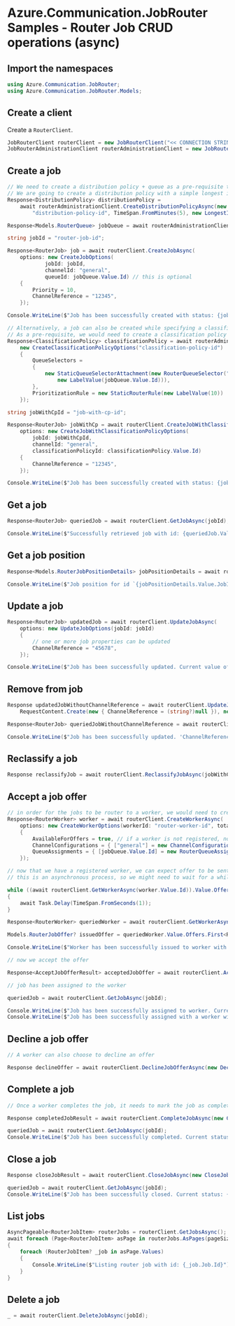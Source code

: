 # Azure.Communication.JobRouter Samples - Router Job CRUD operations (async)

## Import the namespaces

```C# Snippet:Azure_Communication_JobRouter_Tests_Samples_UsingStatements
using Azure.Communication.JobRouter;
using Azure.Communication.JobRouter.Models;
```

## Create a client

Create a `RouterClient`.

```C# Snippet:Azure_Communication_JobRouter_Tests_Samples_CreateClient
JobRouterClient routerClient = new JobRouterClient("<< CONNECTION STRING >>");
JobRouterAdministrationClient routerAdministrationClient = new JobRouterAdministrationClient("<< CONNECTION STRING >>");
```

## Create a job

```C# Snippet:Azure_Communication_JobRouter_Tests_Samples_Crud_CreateRouterJob_Async
// We need to create a distribution policy + queue as a pre-requisite to start creating job
// We are going to create a distribution policy with a simple longest idle distribution mode
Response<DistributionPolicy> distributionPolicy =
    await routerAdministrationClient.CreateDistributionPolicyAsync(new CreateDistributionPolicyOptions(
        "distribution-policy-id", TimeSpan.FromMinutes(5), new LongestIdleMode()));

Response<Models.RouterQueue> jobQueue = await routerAdministrationClient.CreateQueueAsync(new CreateQueueOptions("job-queue-id", distributionPolicy.Value.Id));

string jobId = "router-job-id";

Response<RouterJob> job = await routerClient.CreateJobAsync(
    options: new CreateJobOptions(
            jobId: jobId,
            channelId: "general",
            queueId: jobQueue.Value.Id) // this is optional
    {
        Priority = 10,
        ChannelReference = "12345",
    });

Console.WriteLine($"Job has been successfully created with status: {job.Value.Status}"); // "Queued"

// Alternatively, a job can also be created while specifying a classification policy
// As a pre-requisite, we would need to create a classification policy first
Response<ClassificationPolicy> classificationPolicy = await routerAdministrationClient.CreateClassificationPolicyAsync(
    new CreateClassificationPolicyOptions("classification-policy-id")
    {
        QueueSelectors =
        {
            new StaticQueueSelectorAttachment(new RouterQueueSelector("Id", LabelOperator.Equal,
                new LabelValue(jobQueue.Value.Id))),
        },
        PrioritizationRule = new StaticRouterRule(new LabelValue(10))
    });

string jobWithCpId = "job-with-cp-id";

Response<RouterJob> jobWithCp = await routerClient.CreateJobWithClassificationPolicyAsync(
    options: new CreateJobWithClassificationPolicyOptions(
        jobId: jobWithCpId,
        channelId: "general",
        classificationPolicyId: classificationPolicy.Value.Id)
    {
        ChannelReference = "12345",
    });

Console.WriteLine($"Job has been successfully created with status: {jobWithCp.Value.Status}"); // "PendingClassification"
```

## Get a job

```C# Snippet:Azure_Communication_JobRouter_Tests_Samples_Crud_GetRouterJob_Async
Response<RouterJob> queriedJob = await routerClient.GetJobAsync(jobId);

Console.WriteLine($"Successfully retrieved job with id: {queriedJob.Value.Id}"); // "router-job-id"
```

## Get a job position

```C# Snippet:Azure_Communication_JobRouter_Tests_Samples_Crud_GetRouterJobPosition_Async
Response<Models.RouterJobPositionDetails> jobPositionDetails = await routerClient.GetQueuePositionAsync(jobId);

Console.WriteLine($"Job position for id `{jobPositionDetails.Value.JobId}` successfully retrieved. JobPosition: {jobPositionDetails.Value.Position}");
```

## Update a job

```C# Snippet:Azure_Communication_JobRouter_Tests_Samples_Crud_UpdateRouterJob_Async
Response<RouterJob> updatedJob = await routerClient.UpdateJobAsync(
    options: new UpdateJobOptions(jobId: jobId)
    {
        // one or more job properties can be updated
        ChannelReference = "45678",
    });

Console.WriteLine($"Job has been successfully updated. Current value of channelReference: {updatedJob.Value.ChannelReference}"); // "45678"
```

## Remove from job

```C# Snippet:Azure_Communication_JobRouter_Tests_Samples_Crud_UpdateJobRemoveProp_Async
Response updatedJobWithoutChannelReference = await routerClient.UpdateJobAsync(jobId,
    RequestContent.Create(new { ChannelReference = (string?)null }), new RequestContext());

Response<RouterJob> queriedJobWithoutChannelReference = await routerClient.GetJobAsync(jobId);

Console.WriteLine($"Job has been successfully updated. 'ChannelReference' has been removed: {string.IsNullOrWhiteSpace(queriedJobWithoutChannelReference.Value.ChannelReference)}");
```

## Reclassify a job

```C# Snippet:Azure_Communication_JobRouter_Tests_Samples_Crud_ReclassifyRouterJob_Async
Response reclassifyJob = await routerClient.ReclassifyJobAsync(jobWithCpId);
```

## Accept a job offer

```C# Snippet:Azure_Communication_JobRouter_Tests_Samples_Crud_AcceptJobOffer_Async
// in order for the jobs to be router to a worker, we would need to create a worker with the appropriate queue and channel association
Response<RouterWorker> worker = await routerClient.CreateWorkerAsync(
    options: new CreateWorkerOptions(workerId: "router-worker-id", totalCapacity: 100)
    {
        AvailableForOffers = true, // if a worker is not registered, no offer will be issued
        ChannelConfigurations = { ["general"] = new ChannelConfiguration(100), },
        QueueAssignments = { [jobQueue.Value.Id] = new RouterQueueAssignment(), },
    });

// now that we have a registered worker, we can expect offer to be sent to the worker
// this is an asynchronous process, so we might need to wait for a while

while ((await routerClient.GetWorkerAsync(worker.Value.Id)).Value.Offers.All(offer => offer.JobId != jobId))
{
    await Task.Delay(TimeSpan.FromSeconds(1));
}

Response<RouterWorker> queriedWorker = await routerClient.GetWorkerAsync(worker.Value.Id);

Models.RouterJobOffer? issuedOffer = queriedWorker.Value.Offers.First<RouterJobOffer>(offer => offer.JobId == jobId);

Console.WriteLine($"Worker has been successfully issued to worker with offerId: {issuedOffer.OfferId} and offer expiry time: {issuedOffer.ExpiresAt}");

// now we accept the offer

Response<AcceptJobOfferResult> acceptedJobOffer = await routerClient.AcceptJobOfferAsync(worker.Value.Id, issuedOffer.OfferId);

// job has been assigned to the worker

queriedJob = await routerClient.GetJobAsync(jobId);

Console.WriteLine($"Job has been successfully assigned to worker. Current job status: {queriedJob.Value.Status}"); // "Assigned"
Console.WriteLine($"Job has been successfully assigned with a worker with assignment id: {acceptedJobOffer.Value.AssignmentId}");
```

## Decline a job offer

```C# Snippet:Azure_Communication_JobRouter_Tests_Samples_Crud_DeclineJobOffer_Async
// A worker can also choose to decline an offer

Response declineOffer = await routerClient.DeclineJobOfferAsync(new DeclineJobOfferOptions(worker.Value.Id, issuedOffer.OfferId));
```

## Complete a job

```C# Snippet:Azure_Communication_JobRouter_Tests_Samples_Crud_CompleteRouterJob_Async
// Once a worker completes the job, it needs to mark the job as completed

Response completedJobResult = await routerClient.CompleteJobAsync(new CompleteJobOptions(jobId, acceptedJobOffer.Value.AssignmentId));

queriedJob = await routerClient.GetJobAsync(jobId);
Console.WriteLine($"Job has been successfully completed. Current status: {queriedJob.Value.Status}"); // "Completed"
```

## Close a job

```C# Snippet:Azure_Communication_JobRouter_Tests_Samples_Crud_CloseRouterJob_Async
Response closeJobResult = await routerClient.CloseJobAsync(new CloseJobOptions(jobId, acceptedJobOffer.Value.AssignmentId));

queriedJob = await routerClient.GetJobAsync(jobId);
Console.WriteLine($"Job has been successfully closed. Current status: {queriedJob.Value.Status}"); // "Closed"
```

## List jobs

```C# Snippet:Azure_Communication_JobRouter_Tests_Samples_Crud_GetRouterJobs_Async
AsyncPageable<RouterJobItem> routerJobs = routerClient.GetJobsAsync();
await foreach (Page<RouterJobItem> asPage in routerJobs.AsPages(pageSizeHint: 10))
{
    foreach (RouterJobItem? _job in asPage.Values)
    {
        Console.WriteLine($"Listing router job with id: {_job.Job.Id}");
    }
}
```

## Delete a job

```C# Snippet:Azure_Communication_JobRouter_Tests_Samples_Crud_DeleteRouterJob_Async
_ = await routerClient.DeleteJobAsync(jobId);
```
